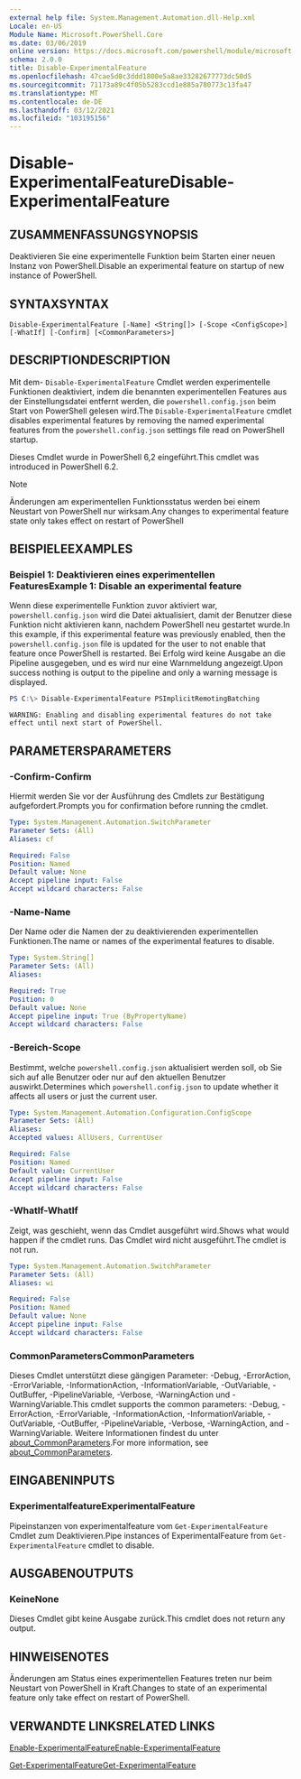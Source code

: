```yaml
---
external help file: System.Management.Automation.dll-Help.xml
Locale: en-US
Module Name: Microsoft.PowerShell.Core
ms.date: 03/06/2019
online version: https://docs.microsoft.com/powershell/module/microsoft.powershell.core/disable-experimentalfeature?view=powershell-7.2&WT.mc_id=ps-gethelp
schema: 2.0.0
title: Disable-ExperimentalFeature
ms.openlocfilehash: 47cae5d0c3ddd1800e5a8ae33282677773dc50d5
ms.sourcegitcommit: 71173a89c4f05b5283ccd1e885a780773c13fa47
ms.translationtype: MT
ms.contentlocale: de-DE
ms.lasthandoff: 03/12/2021
ms.locfileid: "103195156"
---
```

# <span data-ttu-id="c1c7c-102">Disable-ExperimentalFeature</span><span class="sxs-lookup"><span data-stu-id="c1c7c-102">Disable-ExperimentalFeature</span></span>

## <span data-ttu-id="c1c7c-103">ZUSAMMENFASSUNG</span><span class="sxs-lookup"><span data-stu-id="c1c7c-103">SYNOPSIS</span></span>
<span data-ttu-id="c1c7c-104">Deaktivieren Sie eine experimentelle Funktion beim Starten einer neuen Instanz von PowerShell.</span><span class="sxs-lookup"><span data-stu-id="c1c7c-104">Disable an experimental feature on startup of new instance of PowerShell.</span></span>

## <span data-ttu-id="c1c7c-105">SYNTAX</span><span class="sxs-lookup"><span data-stu-id="c1c7c-105">SYNTAX</span></span>

```
Disable-ExperimentalFeature [-Name] <String[]> [-Scope <ConfigScope>] [-WhatIf] [-Confirm] [<CommonParameters>]
```

## <span data-ttu-id="c1c7c-106">DESCRIPTION</span><span class="sxs-lookup"><span data-stu-id="c1c7c-106">DESCRIPTION</span></span>

<span data-ttu-id="c1c7c-107">Mit dem- `Disable-ExperimentalFeature` Cmdlet werden experimentelle Funktionen deaktiviert, indem die benannten experimentellen Features aus der Einstellungsdatei entfernt werden, die `powershell.config.json` beim Start von PowerShell gelesen wird.</span><span class="sxs-lookup"><span data-stu-id="c1c7c-107">The `Disable-ExperimentalFeature` cmdlet disables experimental features by removing the named experimental features from the `powershell.config.json` settings file read on PowerShell startup.</span></span>

<span data-ttu-id="c1c7c-108">Dieses Cmdlet wurde in PowerShell 6,2 eingeführt.</span><span class="sxs-lookup"><span data-stu-id="c1c7c-108">This cmdlet was introduced in PowerShell 6.2.</span></span>

> [!NOTE]
> <span data-ttu-id="c1c7c-109">Änderungen am experimentellen Funktionsstatus werden bei einem Neustart von PowerShell nur wirksam.</span><span class="sxs-lookup"><span data-stu-id="c1c7c-109">Any changes to experimental feature state only takes effect on restart of PowerShell</span></span>

## <span data-ttu-id="c1c7c-110">BEISPIELE</span><span class="sxs-lookup"><span data-stu-id="c1c7c-110">EXAMPLES</span></span>

### <span data-ttu-id="c1c7c-111">Beispiel 1: Deaktivieren eines experimentellen Features</span><span class="sxs-lookup"><span data-stu-id="c1c7c-111">Example 1: Disable an experimental feature</span></span>

<span data-ttu-id="c1c7c-112">Wenn diese experimentelle Funktion zuvor aktiviert war, `powershell.config.json` wird die Datei aktualisiert, damit der Benutzer diese Funktion nicht aktivieren kann, nachdem PowerShell neu gestartet wurde.</span><span class="sxs-lookup"><span data-stu-id="c1c7c-112">In this example, if this experimental feature was previously enabled, then the `powershell.config.json` file is updated for the user to not enable that feature once PowerShell is restarted.</span></span>
<span data-ttu-id="c1c7c-113">Bei Erfolg wird keine Ausgabe an die Pipeline ausgegeben, und es wird nur eine Warnmeldung angezeigt.</span><span class="sxs-lookup"><span data-stu-id="c1c7c-113">Upon success nothing is output to the pipeline and only a warning message is displayed.</span></span>

```powershell
PS C:\> Disable-ExperimentalFeature PSImplicitRemotingBatching
```

```Output
WARNING: Enabling and disabling experimental features do not take effect until next start of PowerShell.
```

## <span data-ttu-id="c1c7c-114">PARAMETERS</span><span class="sxs-lookup"><span data-stu-id="c1c7c-114">PARAMETERS</span></span>

### <span data-ttu-id="c1c7c-115">-Confirm</span><span class="sxs-lookup"><span data-stu-id="c1c7c-115">-Confirm</span></span>

<span data-ttu-id="c1c7c-116">Hiermit werden Sie vor der Ausführung des Cmdlets zur Bestätigung aufgefordert.</span><span class="sxs-lookup"><span data-stu-id="c1c7c-116">Prompts you for confirmation before running the cmdlet.</span></span>

```yaml
Type: System.Management.Automation.SwitchParameter
Parameter Sets: (All)
Aliases: cf

Required: False
Position: Named
Default value: None
Accept pipeline input: False
Accept wildcard characters: False
```

### <span data-ttu-id="c1c7c-117">-Name</span><span class="sxs-lookup"><span data-stu-id="c1c7c-117">-Name</span></span>

<span data-ttu-id="c1c7c-118">Der Name oder die Namen der zu deaktivierenden experimentellen Funktionen.</span><span class="sxs-lookup"><span data-stu-id="c1c7c-118">The name or names of the experimental features to disable.</span></span>

```yaml
Type: System.String[]
Parameter Sets: (All)
Aliases:

Required: True
Position: 0
Default value: None
Accept pipeline input: True (ByPropertyName)
Accept wildcard characters: False
```

### <span data-ttu-id="c1c7c-119">-Bereich</span><span class="sxs-lookup"><span data-stu-id="c1c7c-119">-Scope</span></span>

<span data-ttu-id="c1c7c-120">Bestimmt, welche `powershell.config.json` aktualisiert werden soll, ob Sie sich auf alle Benutzer oder nur auf den aktuellen Benutzer auswirkt.</span><span class="sxs-lookup"><span data-stu-id="c1c7c-120">Determines which `powershell.config.json` to update whether it affects all users or just the current user.</span></span>

```yaml
Type: System.Management.Automation.Configuration.ConfigScope
Parameter Sets: (All)
Aliases:
Accepted values: AllUsers, CurrentUser

Required: False
Position: Named
Default value: CurrentUser
Accept pipeline input: False
Accept wildcard characters: False
```

### <span data-ttu-id="c1c7c-121">-WhatIf</span><span class="sxs-lookup"><span data-stu-id="c1c7c-121">-WhatIf</span></span>

<span data-ttu-id="c1c7c-122">Zeigt, was geschieht, wenn das Cmdlet ausgeführt wird.</span><span class="sxs-lookup"><span data-stu-id="c1c7c-122">Shows what would happen if the cmdlet runs.</span></span>
<span data-ttu-id="c1c7c-123">Das Cmdlet wird nicht ausgeführt.</span><span class="sxs-lookup"><span data-stu-id="c1c7c-123">The cmdlet is not run.</span></span>

```yaml
Type: System.Management.Automation.SwitchParameter
Parameter Sets: (All)
Aliases: wi

Required: False
Position: Named
Default value: None
Accept pipeline input: False
Accept wildcard characters: False
```

### <span data-ttu-id="c1c7c-124">CommonParameters</span><span class="sxs-lookup"><span data-stu-id="c1c7c-124">CommonParameters</span></span>

<span data-ttu-id="c1c7c-125">Dieses Cmdlet unterstützt diese gängigen Parameter: -Debug, -ErrorAction, -ErrorVariable, -InformationAction, -InformationVariable, -OutVariable, -OutBuffer, -PipelineVariable, -Verbose, -WarningAction und -WarningVariable.</span><span class="sxs-lookup"><span data-stu-id="c1c7c-125">This cmdlet supports the common parameters: -Debug, -ErrorAction, -ErrorVariable, -InformationAction, -InformationVariable, -OutVariable, -OutBuffer, -PipelineVariable, -Verbose, -WarningAction, and -WarningVariable.</span></span> <span data-ttu-id="c1c7c-126">Weitere Informationen findest du unter [about_CommonParameters](http://go.microsoft.com/fwlink/?LinkID=113216).</span><span class="sxs-lookup"><span data-stu-id="c1c7c-126">For more information, see [about_CommonParameters](http://go.microsoft.com/fwlink/?LinkID=113216).</span></span>

## <span data-ttu-id="c1c7c-127">EINGABEN</span><span class="sxs-lookup"><span data-stu-id="c1c7c-127">INPUTS</span></span>

### <span data-ttu-id="c1c7c-128">Experimentalfeature</span><span class="sxs-lookup"><span data-stu-id="c1c7c-128">ExperimentalFeature</span></span>

<span data-ttu-id="c1c7c-129">Pipeinstanzen von experimentalfeature vom `Get-ExperimentalFeature` Cmdlet zum Deaktivieren.</span><span class="sxs-lookup"><span data-stu-id="c1c7c-129">Pipe instances of ExperimentalFeature from `Get-ExperimentalFeature` cmdlet to disable.</span></span>

## <span data-ttu-id="c1c7c-130">AUSGABEN</span><span class="sxs-lookup"><span data-stu-id="c1c7c-130">OUTPUTS</span></span>

### <span data-ttu-id="c1c7c-131">Keine</span><span class="sxs-lookup"><span data-stu-id="c1c7c-131">None</span></span>

<span data-ttu-id="c1c7c-132">Dieses Cmdlet gibt keine Ausgabe zurück.</span><span class="sxs-lookup"><span data-stu-id="c1c7c-132">This cmdlet does not return any output.</span></span>

## <span data-ttu-id="c1c7c-133">HINWEISE</span><span class="sxs-lookup"><span data-stu-id="c1c7c-133">NOTES</span></span>

<span data-ttu-id="c1c7c-134">Änderungen am Status eines experimentellen Features treten nur beim Neustart von PowerShell in Kraft.</span><span class="sxs-lookup"><span data-stu-id="c1c7c-134">Changes to state of an experimental feature only take effect on restart of PowerShell.</span></span>

## <span data-ttu-id="c1c7c-135">VERWANDTE LINKS</span><span class="sxs-lookup"><span data-stu-id="c1c7c-135">RELATED LINKS</span></span>

[<span data-ttu-id="c1c7c-136">Enable-ExperimentalFeature</span><span class="sxs-lookup"><span data-stu-id="c1c7c-136">Enable-ExperimentalFeature</span></span>](Enable-ExperimentalFeature.md)

[<span data-ttu-id="c1c7c-137">Get-ExperimentalFeature</span><span class="sxs-lookup"><span data-stu-id="c1c7c-137">Get-ExperimentalFeature</span></span>](Get-ExperimentalFeature.md)

